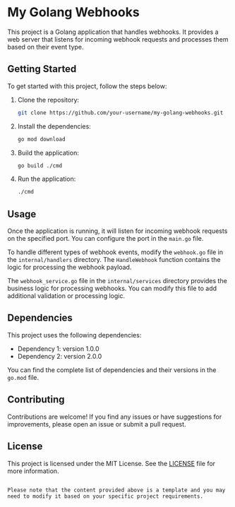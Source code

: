 # My Golang Webhooks

This project is a Golang application that handles webhooks. It provides a web server that listens for incoming webhook requests and processes them based on their event type.

## Getting Started

To get started with this project, follow the steps below:

1. Clone the repository:

   ```bash
   git clone https://github.com/your-username/my-golang-webhooks.git
   ```

2. Install the dependencies:

   ```bash
   go mod download
   ```

3. Build the application:

   ```bash
   go build ./cmd
   ```

4. Run the application:

   ```bash
   ./cmd
   ```

## Usage

Once the application is running, it will listen for incoming webhook requests on the specified port. You can configure the port in the `main.go` file.

To handle different types of webhook events, modify the `webhook.go` file in the `internal/handlers` directory. The `HandleWebhook` function contains the logic for processing the webhook payload.

The `webhook_service.go` file in the `internal/services` directory provides the business logic for processing webhooks. You can modify this file to add additional validation or processing logic.

## Dependencies

This project uses the following dependencies:

- Dependency 1: version 1.0.0
- Dependency 2: version 2.0.0

You can find the complete list of dependencies and their versions in the `go.mod` file.

## Contributing

Contributions are welcome! If you find any issues or have suggestions for improvements, please open an issue or submit a pull request.

## License

This project is licensed under the MIT License. See the [LICENSE](./LICENSE) file for more information.
```

Please note that the content provided above is a template and you may need to modify it based on your specific project requirements.
